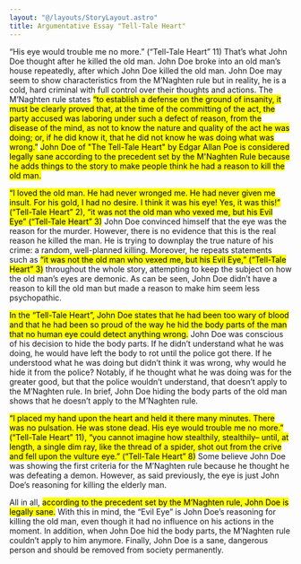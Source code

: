 ```yaml
---
layout: "@/layouts/StoryLayout.astro"
title: Argumentative Essay "Tell-Tale Heart"
---
```


“His eye would trouble me no more.” (“Tell-Tale Heart” 11) That’s what John Doe thought after he killed the old man. John Doe broke into an old man’s house repeatedly, after which John Doe killed the old man. John Doe may seem to show characteristics from the M’Naghten rule but in reality, he is a cold, hard criminal with full control over their thoughts and actions. The M’Naghten rule states <mark>“to establish a defense on the ground of insanity, it must be clearly proved that, at the time of the committing of the act, the party accused was laboring under such a defect of reason, from the disease of the mind, as not to know the nature and quality of the act he was doing; or, if he did know it, that he did not know he was doing what was wrong.”</mark> <mark secondary>John Doe of "The Tell-Tale Heart" by Edgar Allan Poe is considered legally sane according to the precedent set by the M'Naghten Rule because he adds things to the story to make people think he had a reason to kill the old man.</mark>

<mark>“I loved the old man. He had never wronged me. He had never given me insult. For his gold, I had no desire. I think it was his eye! Yes, it was this!” (“Tell-Tale Heart” 2), “it was not the old man who vexed me, but his Evil Eye” (“Tell-Tale Heart” 3)</mark> John Doe convinced himself that the eye was the reason for the murder. However, there is no evidence that this is the real reason he killed the man. He is trying to downplay the true nature of his crime: a random, well-planned killing. Moreover, he repeats statements such as <mark>“it was not the old man who vexed me, but his Evil Eye,” (“Tell-Tale Heart” 3)</mark> throughout the whole story, attempting to keep the subject on how the old man’s eyes are demonic. As can be seen, John Doe didn’t have a reason to kill the old man but made a reason to make him seem less psychopathic.

<mark>In the “Tell-Tale Heart”, John Doe states that he had been too wary of blood and that he had been so proud of the way he hid the body parts of the man that no human eye could detect anything wrong.</mark> John Doe was conscious of his decision to hide the body parts. If he didn’t understand what he was doing, he would have left the body to rot until the police got there. If he understood what he was doing but didn’t think it was wrong, why would he hide it from the police? Notably, if he thought what he was doing was for the greater good, but that the police wouldn’t understand, that doesn’t apply to the M’Naghten rule. In brief, John Doe hiding the body parts of the old man shows that he doesn’t apply to the M’Naghten rule.

<mark>“I placed my hand upon the heart and held it there many minutes. There was no pulsation. He was stone dead. His eye would trouble me no more.” (“Tell-Tale Heart” 11), “you cannot imagine how stealthily, stealthily– until, at length, a single dim ray, like the thread of a spider, shot out from the crive and fell upon the vulture eye.” (“Tell-Tale Heart” 8)</mark> Some believe John Doe was showing the first criteria for the M’Naghten rule because he thought he was defeating a demon. However, as said previously, the eye is just John Doe’s reasoning for killing the elderly man.

All in all, <mark secondary>according to the precedent set by the M’Naghten rule, John Doe is legally sane.</mark> With this in mind, the “Evil Eye” is John Doe’s reasoning for killing the old man, even though it had no influence on his actions in the moment. In addition, when John Doe hid the body parts, the M’Naghten rule couldn’t apply to him anymore. Finally, John Doe is a sane, dangerous person and should be removed from society permanently.
